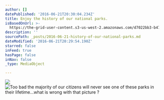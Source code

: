 ```yaml
---
author: []
datePublished: '2016-06-21T20:30:04.234Z'
title: Enjoy the history of our national parks.
isBasedOnUrl: >-
  https://the-grid-user-content.s3-us-west-2.amazonaws.com/d7022bb3-b471-41f7-991c-e724d35562e5.jpg
description: ''
sourcePath: _posts/2016-06-21-history-of-our-national-parks.md
dateModified: '2016-06-21T20:29:54.190Z'
starred: false
inFeed: true
hasPage: false
inNav: false
_type: MediaObject

---
```

![](https://the-grid-user-content.s3-us-west-2.amazonaws.com/841b5a7c-ca88-42c0-b9af-475132be4c53.jpg)
![Too bad the majority of our citizens will never see one of these parks in their lifetime...what is wrong with that picture ?](https://the-grid-user-content.s3-us-west-2.amazonaws.com/d7022bb3-b471-41f7-991c-e724d35562e5.jpg)